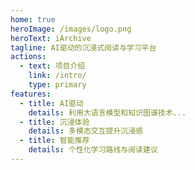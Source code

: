```yaml
---
home: true
heroImage: /images/logo.png
heroText: iArchive
tagline: AI驱动的沉浸式阅读与学习平台
actions:
  - text: 项目介绍
    link: /intro/
    type: primary
features:
  - title: AI驱动
    details: 利用大语言模型和知识图谱技术...
  - title: 沉浸体验
    details: 多模态交互提升沉浸感
  - title: 智能推荐
    details: 个性化学习路线与阅读建议
---
```

